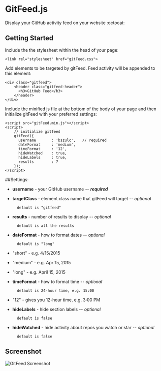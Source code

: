 # GitFeed.js 

Display your GitHub activity feed on your website :octocat:

## Getting Started

Include the the stylesheet within the head of your page:

```
<link rel="stylesheet" href="gitFeed.css">
```

Add elements to be targeted by gitFeed. Feed activity will be appended to this element:

```
<div class="gitfeed">
    <header class="gitfeed-header">
      <h3>GitHub Feed</h3>  
    </header>
</div>
```


Include the minified js file at the bottom of the body of your page and then initialize gitFeed 
with your preferred settings:

```
<script src="gitFeed.min.js"></script>
<script>
    // initialize gitfeed
    gitFeed({
      username       : 'bszulc',   // required
      dateFormat     : 'medium',
      timeFormat     : '12',
      hideWatched    : true,
      hideLabels     : true,
      results        : 7
    });
</script>
```

##Settings:

* **username** - your GitHub username -- ***required*** 


* **targetClass** - element class name that gitFeed will target -- *optional*
    
        default is "gitfeed"


* **results** - number of results to display -- *optional*
    
        default is all the results


* **dateFormat** - how to format dates -- *optional*

        default is "long"

 * "short" - e.g. 4/15/2015
 * "medium" - e.g. Apr 15, 2015
 * "long" - e.g. April 15, 2015


* **timeFormat** - how to format time -- *optional*

        default is 24-hour time, e.g. 15:00

 * "12" - gives you 12-hour time, e.g. 3:00 PM

* **hideLabels** - hide section labels -- *optional*
    
        default is false


* **hideWatched** - hide activity about repos you watch or star --  *optional*
        
        default is false


## Screenshot

![GitFeed Screenshot](https://github.com/Bszulc/gitFeed.js/blob/master/gitfeed-screenshot.jpg)
